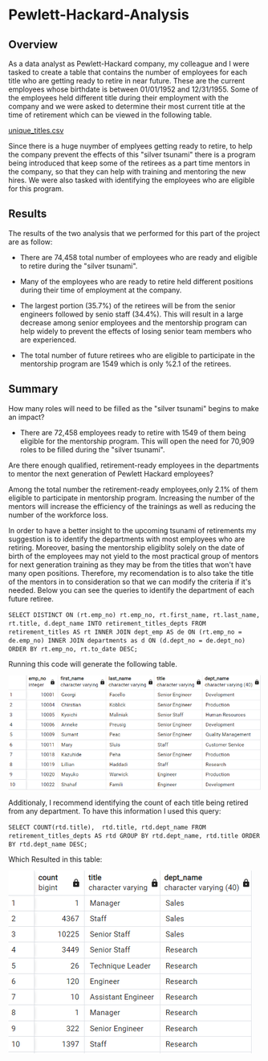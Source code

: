 # Pewlett-Hackard-Analysis


## Overview

As a data analyst as Pewlett-Hackard company, my colleague and I were tasked to create a table that contains the number of employees for each title who are getting ready to retire in near future. These are the current employees whose birthdate is between 01/01/1952 and 12/31/1955. Some of the employees held different title during their employment with the company and we were asked to determine their most current title at the time of retirement which can be viewed in the following table.

[unique_titles.csv](https://github.com/andiataleb/Pewlett-Hackard-Analysis/files/9758073/unique_titles.csv)


Since there is a huge nuymber of emplyees getting ready to retire, to help the company prevent the effects of this "silver tsunami" there is a program being introduced that keep some of the retirees as a part time mentors in the company, so that they can help with training and mentoring the new hires. We were also tasked with identifying the employees who are eligible for this program. 

## Results

The results of the two analysis that we performed for this part of the project are as follow:

- There are 74,458 total number of employees who are ready and eligible to retire during the "silver tsunami". 

- Many of the employees who are ready to retire held different positions during their time of employment at the company.

- The largest portion (35.7%) of the retirees will be from the senior engineers followed by senio staff (34.4%). This will result in a large decrease among senior employees and the mentorship program can help widely to prevent the effects of losing senior team members who are experienced.

- The total number of future retirees who are eligible to participate in the mentorship program are 1549 which is only %2.1 of the retirees.

## Summary

How many roles will need to be filled as the "silver tsunami" begins to make an impact?

- There are 72,458 employees ready to retire with 1549 of them being eligible for the mentorship program. This will open the need for 70,909 roles to be filled during the "silver tsunami".

Are there enough qualified, retirement-ready employees in the departments to mentor the next generation of Pewlett Hackard employees?

Among the total number the retirement-ready employees,only 2.1% of them eligible to participate in mentorship program. Increasing the number of the mentors will increase the efficiency of the trainings as well as reducing the number of the workforce loss.

In order to have a better insight to the upcoming tsunami of retirements my suggestion is to identify the departments with most employees who are retiring. Moreover, basing the mentorship eligiblity solely on the date of birth of the employees may not yield to the most practical group of mentors for next generation training as they may be from the titles that won't have many open positions. Therefore, my recomendation is to also take the title of the mentors in to consideration so that we can modify the criteria if it's needed.
Below you can see the queries to identify the department of each future retiree. 


`SELECT DISTINCT ON (rt.emp_no) rt.emp_no,
	rt.first_name,
	rt.last_name,
	rt.title,
	d.dept_name
INTO retirement_titles_depts
FROM retirement_titles AS rt
INNER JOIN dept_emp AS de
ON (rt.emp_no = de.emp_no)
INNER JOIN departments as d
ON (d.dept_no = de.dept_no)
ORDER BY rt.emp_no, rt.to_date DESC;`

Running this code will generate the following table.

![](/Resources/retirement_titles_depts.png)


Additionaly, I recommend identifying the count of each title being retired from any department. To have this information I used this query:

`SELECT COUNT(rtd.title), 
	rtd.title,
	rtd.dept_name
FROM retirement_titles_depts AS rtd
GROUP BY rtd.dept_name, rtd.title
ORDER BY rtd.dept_name DESC;`

Which Resulted in this table:

![](/Resources/retiree_title_depts.png)



